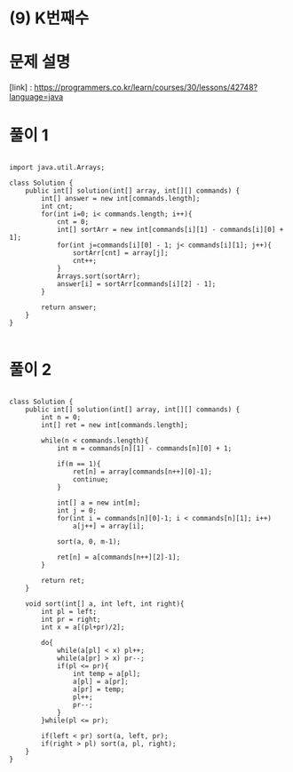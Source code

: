 # (9) K번째수

# 문제 설명

[link] : https://programmers.co.kr/learn/courses/30/lessons/42748?language=java

# 풀이 1

<pre>
<code>
import java.util.Arrays;

class Solution {
    public int[] solution(int[] array, int[][] commands) {
        int[] answer = new int[commands.length];
        int cnt;
        for(int i=0; i< commands.length; i++){
            cnt = 0;
            int[] sortArr = new int[commands[i][1] - commands[i][0] + 1];
            for(int j=commands[i][0] - 1; j< commands[i][1]; j++){
                sortArr[cnt] = array[j];
                cnt++;
            }
            Arrays.sort(sortArr);
            answer[i] = sortArr[commands[i][2] - 1];
        }
        
        return answer;
    }
}
</code>
</pre>

# 풀이 2

<pre>
<code>
class Solution {
    public int[] solution(int[] array, int[][] commands) {
        int n = 0;
        int[] ret = new int[commands.length];

        while(n < commands.length){
            int m = commands[n][1] - commands[n][0] + 1;

            if(m == 1){
                ret[n] = array[commands[n++][0]-1];
                continue;
            }

            int[] a = new int[m];
            int j = 0;
            for(int i = commands[n][0]-1; i < commands[n][1]; i++)
                a[j++] = array[i];

            sort(a, 0, m-1);

            ret[n] = a[commands[n++][2]-1];
        }

        return ret;
    }

    void sort(int[] a, int left, int right){
        int pl = left;
        int pr = right;
        int x = a[(pl+pr)/2];

        do{
            while(a[pl] < x) pl++;
            while(a[pr] > x) pr--;
            if(pl <= pr){
                int temp = a[pl];
                a[pl] = a[pr];
                a[pr] = temp;
                pl++;
                pr--;
            }
        }while(pl <= pr);

        if(left < pr) sort(a, left, pr);
        if(right > pl) sort(a, pl, right);
    }
}
</code>
</pre>
